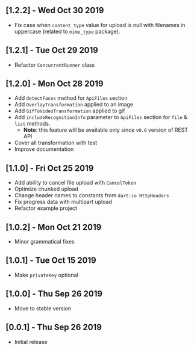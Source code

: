 ## [1.2.2] - Wed Oct 30 2019

* Fix case when `content_type` value for upload is null with filenames in uppercase (related to `mime_type` package).

## [1.2.1] - Tue Oct 29 2019

* Refactor `ConcurrentRunner` class

## [1.2.0] - Mon Oct 28 2019

* Add `detectFaces` method for `ApiFiles` section
* Add `OverlayTransformation` applied to an image
* Add `GifToVideoTransformation` applied to gif
* Add `includeRecognitionInfo` parameter to `ApiFiles` section for `file` & `list` methods.
    * **Note**: this feature will be available only since `v0.6` version of REST API
* Cover all transformation with test
* Improve documentation

## [1.1.0] - Fri Oct 25 2019

* Add ability to cancel file upload with `CancelToken`
* Optimize chunked upload
* Change header names to constants from `dart:io HttpHeaders`
* Fix progress data with multipart upload
* Refactor example project

## [1.0.2] - Mon Oct 21 2019

* Minor grammatical fixes

## [1.0.1] - Tue Oct 15 2019

* Make `privateKey` optional

## [1.0.0] - Thu Sep 26 2019

* Move to stable version

## [0.0.1] - Thu Sep 26 2019

* Initial release
